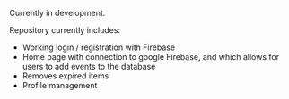 Currently in development.

Repository currently includes:
- Working login / registration with Firebase
- Home page with connection to google Firebase, and which allows for users to add events to the database
- Removes expired items
- Profile management
